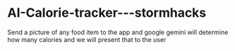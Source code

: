 # AI-Calorie-tracker---stormhacks
Send a picture of any food item to the app and google gemini will determine how many calories and we will present that to the user 
